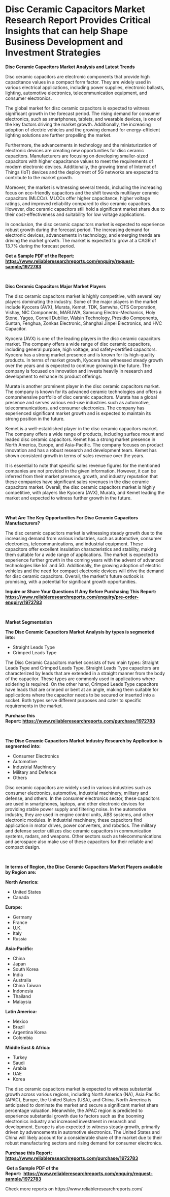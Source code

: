 <p><h1>Disc Ceramic Capacitors Market Research Report Provides Critical Insights that can help Shape Business Development and Investment Strategies</h1></p><p><strong>Disc Ceramic Capacitors Market Analysis and Latest Trends</strong></p>
<p><p>Disc ceramic capacitors are electronic components that provide high capacitance values in a compact form factor. They are widely used in various electrical applications, including power supplies, electronic ballasts, lighting, automotive electronics, telecommunication equipment, and consumer electronics.</p><p>The global market for disc ceramic capacitors is expected to witness significant growth in the forecast period. The rising demand for consumer electronics, such as smartphones, tablets, and wearable devices, is one of the key factors driving the market growth. Additionally, the increasing adoption of electric vehicles and the growing demand for energy-efficient lighting solutions are further propelling the market.</p><p>Furthermore, the advancements in technology and the miniaturization of electronic devices are creating new opportunities for disc ceramic capacitors. Manufacturers are focusing on developing smaller-sized capacitors with higher capacitance values to meet the requirements of modern electronic devices. Additionally, the growing trend of Internet of Things (IoT) devices and the deployment of 5G networks are expected to contribute to the market growth.</p><p>Moreover, the market is witnessing several trends, including the increasing focus on eco-friendly capacitors and the shift towards multilayer ceramic capacitors (MLCCs). MLCCs offer higher capacitance, higher voltage ratings, and improved reliability compared to disc ceramic capacitors. However, disc ceramic capacitors still hold a significant market share due to their cost-effectiveness and suitability for low voltage applications.</p><p>In conclusion, the disc ceramic capacitors market is expected to experience robust growth during the forecast period. The increasing demand for electronic devices, advancements in technology, and emerging trends are driving the market growth. The market is expected to grow at a CAGR of 13.7% during the forecast period.</p></p>
<p><strong>Get a Sample PDF of the Report:&nbsp; <a href="https://www.reliableresearchreports.com/enquiry/request-sample/1972783">https://www.reliableresearchreports.com/enquiry/request-sample/1972783</a></strong></p>
<p>&nbsp;</p>
<p><strong>Disc Ceramic Capacitors Major Market Players</strong></p>
<p><p>The disc ceramic capacitors market is highly competitive, with several key players dominating the industry. Some of the major players in the market include Kyocera (AVX), Murata, Kemet, TDK, Samwha, CTS Corporation, Vishay, NIC Components, MARUWA, Samsung Electro-Mechanics, Holy Stone, Yageo, Cornell Dubilier, Walsin Technology, Presidio Components, Suntan, Fenghua, Zonkas Electronic, Shanghai Jinpei Electronics, and HVC Capacitor.</p><p>Kyocera (AVX) is one of the leading players in the disc ceramic capacitors market. The company offers a wide range of disc ceramic capacitors, including general purpose, high voltage, and safety-certified capacitors. Kyocera has a strong market presence and is known for its high-quality products. In terms of market growth, Kyocera has witnessed steady growth over the years and is expected to continue growing in the future. The company is focused on innovation and invests heavily in research and development to enhance its product offerings.</p><p>Murata is another prominent player in the disc ceramic capacitors market. The company is known for its advanced ceramic technologies and offers a comprehensive portfolio of disc ceramic capacitors. Murata has a global presence and serves various end-use industries such as automotive, telecommunications, and consumer electronics. The company has experienced significant market growth and is expected to maintain its strong position in the future.</p><p>Kemet is a well-established player in the disc ceramic capacitors market. The company offers a wide range of products, including surface mount and leaded disc ceramic capacitors. Kemet has a strong market presence in North America, Europe, and Asia-Pacific. The company focuses on product innovation and has a robust research and development team. Kemet has shown consistent growth in terms of sales revenue over the years.</p><p>It is essential to note that specific sales revenue figures for the mentioned companies are not provided in the given information. However, it can be inferred from their market presence, growth, and industry reputation that these companies have significant sales revenues in the disc ceramic capacitors market. Overall, the disc ceramic capacitors market is highly competitive, with players like Kyocera (AVX), Murata, and Kemet leading the market and expected to witness further growth in the future.</p></p>
<p>&nbsp;</p>
<p><strong>What Are The Key Opportunities For Disc Ceramic Capacitors Manufacturers?</strong></p>
<p><p>The disc ceramic capacitors market is witnessing steady growth due to the increasing demand from various industries, such as automotive, consumer electronics, telecommunications, and industrial equipment. These capacitors offer excellent insulation characteristics and stability, making them suitable for a wide range of applications. The market is expected to experience further growth in the coming years with the advent of advanced technologies like IoT and 5G. Additionally, the growing adoption of electric vehicles and the need for compact electronic devices will drive the demand for disc ceramic capacitors. Overall, the market's future outlook is promising, with a potential for significant growth opportunities.</p></p>
<p><strong>Inquire or Share Your Questions If Any Before Purchasing This Report: <a href="https://www.reliableresearchreports.com/enquiry/pre-order-enquiry/1972783">https://www.reliableresearchreports.com/enquiry/pre-order-enquiry/1972783</a></strong></p>
<p>&nbsp;</p>
<p><strong>Market Segmentation</strong></p>
<p><strong>The Disc Ceramic Capacitors Market Analysis by types is segmented into:</strong></p>
<p><ul><li>Straight Leads Type</li><li>Crimped Leads Type</li></ul></p>
<p><p>The Disc Ceramic Capacitors market consists of two main types: Straight Leads Type and Crimped Leads Type. Straight Leads Type capacitors are characterized by leads that are extended in a straight manner from the body of the capacitor. These types are commonly used in applications where soldering is required. On the other hand, Crimped Leads Type capacitors have leads that are crimped or bent at an angle, making them suitable for applications where the capacitor needs to be secured or inserted into a socket. Both types serve different purposes and cater to specific requirements in the market.</p></p>
<p><strong>Purchase this Report:&nbsp;<a href="https://www.reliableresearchreports.com/purchase/1972783">https://www.reliableresearchreports.com/purchase/1972783</a></strong></p>
<p>&nbsp;</p>
<p><strong>The Disc Ceramic Capacitors Market Industry Research by Application is segmented into:</strong></p>
<p><ul><li>Consumer Electronics</li><li>Automotive</li><li>Industrial Machinery</li><li>Military and Defence</li><li>Others</li></ul></p>
<p><p>Disc ceramic capacitors are widely used in various industries such as consumer electronics, automotive, industrial machinery, military and defense, and others. In the consumer electronics sector, these capacitors are used in smartphones, laptops, and other electronic devices for providing stable power supply and filtering noise. In the automotive industry, they are used in engine control units, ABS systems, and other electronic modules. In industrial machinery, these capacitors find application in motor drives, power converters, and robotics. The military and defense sector utilizes disc ceramic capacitors in communication systems, radars, and weapons. Other sectors such as telecommunications and aerospace also make use of these capacitors for their reliable and compact design.</p></p>
<p>&nbsp;</p>
<p><strong>In terms of Region, the Disc Ceramic Capacitors Market Players available by Region are:</strong></p>
<p>
    <p> <strong> North America: </strong>
        <ul>
            <li>United States</li>
            <li>Canada</li>
        </ul>
        </p> 
    <p> <strong> Europe: </strong>
        <ul>
            <li>Germany</li>
            <li>France</li>
            <li>U.K.</li>
            <li>Italy</li>
            <li>Russia</li>
        </ul>
        </p> 
    <p> <strong> Asia-Pacific: </strong>
        <ul>
            <li>China</li>
            <li>Japan</li>
            <li>South Korea</li>
            <li>India</li>
            <li>Australia</li>
            <li>China Taiwan</li>
            <li>Indonesia</li>
            <li>Thailand</li>
            <li>Malaysia</li>
        </ul>
        </p> 
    <p> <strong> Latin America: </strong>
        <ul>
            <li>Mexico</li>
            <li>Brazil</li>
            <li>Argentina Korea</li>
            <li>Colombia</li>
        </ul>
        </p> 
    <p> <strong> Middle East & Africa: </strong>
        <ul>
            <li>Turkey</li>
            <li>Saudi</li>
            <li>Arabia</li>
            <li>UAE</li>
            <li>Korea</li>
        </ul>
    </p>
    </p>
<p><p>The disc ceramic capacitors market is expected to witness substantial growth across various regions, including North America (NA), Asia Pacific (APAC), Europe, the United States (USA), and China. North America is anticipated to dominate the market and secure a significant market share percentage valuation. Meanwhile, the APAC region is predicted to experience substantial growth due to factors such as the booming electronics industry and increased investment in research and development. Europe is also expected to witness steady growth, primarily driven by advancements in automotive electronics. The United States and China will likely account for a considerable share of the market due to their robust manufacturing sectors and rising demand for consumer electronics.</p></p>
<p><strong>Purchase this Report: <a href="https://www.reliableresearchreports.com/purchase/1972783">https://www.reliableresearchreports.com/purchase/1972783</a></strong></p>
<p>&nbsp;<strong>Get a Sample PDF of the Report:&nbsp;&nbsp;<a href="https://www.reliableresearchreports.com/enquiry/request-sample/1972783">https://www.reliableresearchreports.com/enquiry/request-sample/1972783</a></strong></p>
<p><strong></strong></p>
<p>Check more reports on https://www.reliableresearchreports.com/</p>